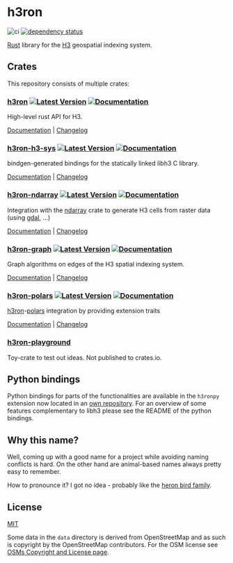 # h3ron

![ci](https://github.com/nmandery/h3ron/workflows/CI/badge.svg) [![dependency status](https://deps.rs/repo/github/nmandery/h3ron/status.svg)](https://deps.rs/repo/github/nmandery/h3ron)

[Rust](https://rustlang.org) library for the [H3](https://h3geo.org) geospatial indexing system.

## Crates

This repository consists of multiple crates:

### [h3ron](./h3ron) [![Latest Version](https://img.shields.io/crates/v/h3ron.svg)](https://crates.io/crates/h3ron) [![Documentation](https://docs.rs/h3ron/badge.svg)](https://docs.rs/h3ron)

High-level rust API for H3.

[Documentation](https://docs.rs/h3ron) | [Changelog](h3ron/CHANGES.md)

### [h3ron-h3-sys](./h3ron-h3-sys) [![Latest Version](https://img.shields.io/crates/v/h3ron-h3-sys.svg)](https://crates.io/crates/h3ron-h3-sys) [![Documentation](https://docs.rs/h3ron-h3-sys/badge.svg)](https://docs.rs/h3ron-h3-sys)

bindgen-generated bindings for the statically linked libh3 C library.

[Documentation](https://docs.rs/h3ron-h3-sys) | [Changelog](h3ron-h3-sys/CHANGES.md)

### [h3ron-ndarray](h3ron-ndarray) [![Latest Version](https://img.shields.io/crates/v/h3ron-ndarray.svg)](https://crates.io/crates/h3ron-ndarray) [![Documentation](https://docs.rs/h3ron-ndarray/badge.svg)](https://docs.rs/h3ron-ndarray)

Integration with the [ndarray](https://github.com/rust-ndarray/ndarray) crate to generate H3 cells from raster data (using [gdal](https://github.com/georust/gdal), ...)

[Documentation](https://docs.rs/h3ron-ndarray) | [Changelog](h3ron-ndarray/CHANGES.md)

### [h3ron-graph](h3ron-graph) [![Latest Version](https://img.shields.io/crates/v/h3ron-graph.svg)](https://crates.io/crates/h3ron-graph) [![Documentation](https://docs.rs/h3ron-graph/badge.svg)](https://docs.rs/h3ron-graph)

Graph algorithms on edges of the H3 spatial indexing system.

[Documentation](https://docs.rs/h3ron-graph) | [Changelog](h3ron-graph/CHANGES.md)

### [h3ron-polars](h3ron-polars) [![Latest Version](https://img.shields.io/crates/v/h3ron-polars.svg)](https://crates.io/crates/h3ron-polars) [![Documentation](https://docs.rs/h3ron-polars/badge.svg)](https://docs.rs/h3ron-polars)

[h3ron](https://docs.rs/h3ron)-[polars](https://docs.rs/polars) integration by providing extension traits 

[Documentation](https://docs.rs/h3ron-polars) | [Changelog](h3ron-polars/CHANGES.md)

### [h3ron-playground](h3ron-playground)

Toy-crate to test out ideas. Not published to crates.io.

## Python bindings

Python bindings for parts of the functionalities are available in the `h3ronpy` extension now located in an [own repository](https://github.com/nmandery/h3ronpy).
For an overview of some features complementary to libh3 please see the README of the python bindings.


## Why this name?

Well, coming up with a good name for a project while avoiding naming conflicts is hard. On the other hand are animal-based names always pretty easy to remember.

How to pronounce it? I got no idea - probably like the [heron bird family](https://en.wikipedia.org/wiki/Heron).

## License

[MIT](./LICENSE-MIT)

Some data in the `data` directory is derived from OpenStreetMap and as such is copyright by the OpenStreetMap contributors. For
the OSM license see [OSMs Copyright and License page](https://www.openstreetmap.org/copyright).
